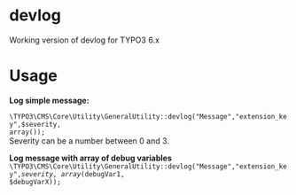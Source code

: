 devlog
======

Working version of devlog for TYPO3 6.x


Usage
=====

**Log simple message:**  
<code>
\TYPO3\CMS\Core\Utility\GeneralUtility::devlog("Message","extension_key",$severity, array());</code>  
Severity can be a number between 0 and 3.

**Log message with array of debug variables**
<code>
\TYPO3\CMS\Core\Utility\GeneralUtility::devlog("Message","extension_key",$severity, array($debugVar1, $debugVarX));</code>  
